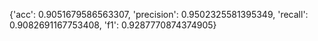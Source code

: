 {'acc': 0.9051679586563307, 'precision': 0.9502325581395349, 'recall': 0.9082691167753408, 'f1': 0.9287770874374905}
